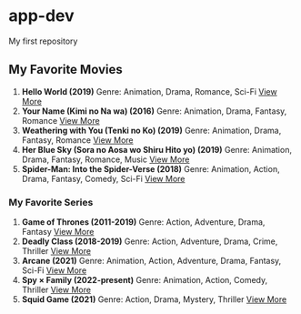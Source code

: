# app-dev
My first repository

## My Favorite Movies
1. **Hello World (2019)** Genre: Animation, Drama, Romance, Sci-Fi   [View More](https://www.imdb.com/title/tt9418812/) 
2. **Your Name (Kimi no Na wa) (2016)** Genre: Animation, Drama, Fantasy, Romance   [View More](https://www.imdb.com/title/tt5311514/)
3. **Weathering with You (Tenki no Ko) (2019)** Genre: Animation, Drama, Fantasy, Romance   [View More](https://www.imdb.com/title/tt9426210/)
4. **Her Blue Sky (Sora no Aosa wo Shiru Hito yo) (2019)** Genre: Animation, Drama, Fantasy, Romance, Music   [View More](https://www.imdb.com/title/tt10981202/)
5. **Spider-Man: Into the Spider-Verse (2018)** Genre: Animation, Action, Drama, Fantasy, Comedy, Sci-Fi   [View More](https://www.imdb.com/title/tt4633694/)

### My Favorite Series
1. **Game of Thrones (2011-2019)** Genre: Action, Adventure, Drama, Fantasy   [View More](https://www.imdb.com/title/tt0944947/)
2. **Deadly Class (2018-2019)** Genre: Action, Adventure, Drama, Crime, Thriller   [View More](https://www.imdb.com/title/tt5924572/)
3. **Arcane (2021)** Genre: Animation, Action, Adventure, Drama, Fantasy, Sci-Fi   [View More](https://www.imdb.com/title/tt11126994/)
4. **Spy × Family (2022-present)** Genre: Animation, Action, Comedy, Thriller   [View More](https://www.imdb.com/title/tt13706018/)
5. **Squid Game (2021)** Genre: Action, Drama, Mystery, Thriller   [View More](https://www.imdb.com/title/tt10919420/)
